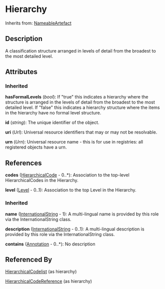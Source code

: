 
# Hierarchy



Inherits from: [NameableArtefact](../Base/NameableArtefact.md)



## Description

A classification structure arranged in levels of detail from the broadest to the most detailed level.


## Attributes

### Inherited

**hasFormalLevels** (*bool*): If "true" this indicates a hierarchy where the structure is arranged in the levels of detail from the broadest to the most detailed level. If "false" this indicates a hierarchy structure where the items in the hierarchy have no formal level structure.

**id** (*string*): The unique identifier of the object.

**uri** (*Url*): Universal resource identifiers that may or may not be resolvable.

**urn** (*Urn*): Universal resource name - this is for use in registries: all registered objects have a urn.



## References

**codes** ([HierarchicalCode](HierarchicalCode.md) - 0..*): Association to the top-level HierarchicalCodes in the Hierarchy.

**level** ([Level](Level.md) - 0..1): Association to the top Level in the Hierarchy.

### Inherited

**name** ([InternationalString](../Base/InternationalString.md) - 1): A multi-lingual name is provided by this role via the InternationalString class.

**description** ([InternationalString](../Base/InternationalString.md) - 0..1): A multi-lingual description is provided by this role via the InternationalString class.

**contains** ([Annotation](../Base/Annotation.md) - 0..*): No description



## Referenced By

[HierarchicalCodelist](HierarchicalCodelist.md) (as hierarchy)

[HierarchicalCodeReference](../Mapping/HierarchicalCodeReference.md) (as hierarchy)


